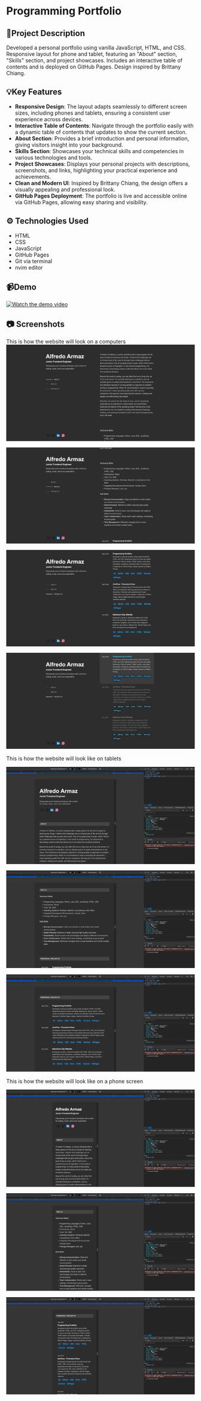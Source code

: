 # Programming Portfolio

## 📝Project Description

Developed a personal portfolio using vanilla JavaScript, HTML, and CSS. Responsive
layout for phone and tablet, featuring an "About" section, "Skills" section, and
project showcases. Includes an interactive table of contents and is deployed on
GitHub Pages. Design inspired by Brittany Chiang.

## 💡Key Features

- **Responsive Design**: The layout adapts seamlessly to different screen sizes, including phones and tablets, ensuring a consistent user experience across devices.
- **Interactive Table of Contents**: Navigate through the portfolio easily with a dynamic table of contents that updates to show the current section.
- **About Section**: Provides a brief introduction and personal information, giving visitors insight into your background.
- **Skills Section**: Showcases your technical skills and competencies in various technologies and tools.
- **Project Showcases**: Displays your personal projects with descriptions, screenshots, and links, highlighting your practical experience and achievements.
- **Clean and Modern UI**: Inspired by Brittany Chiang, the design offers a visually appealing and professional look.
- **GitHub Pages Deployment**: The portfolio is live and accessible online via GitHub Pages, allowing easy sharing and visibility.

## ⚙️ Technologies Used

- HTML
- CSS
- JavaScript
- GitHub Pages
- Git via terminal
- nvim editor

## 📹Demo

[![Watch the demo video](https://img.youtube.com/vi/QrKvURphyAU/0.jpg)](https://www.youtube.com/watch?v=QrKvURphyAU)

## 📷 Screenshots

This is how the website will look on a computers
![computer full view](assets/screenshots/computerViewpt1.png)

![computer full view](assets/screenshots/computerViewpt2.png)

![computer full view](assets/screenshots/computerViewpt3.png)

![computer full view](assets/screenshots/computerViewps.png)

This is how the website will look like on tablets

![computer full view](assets/screenshots/tabletView.png)

![computer full view](assets/screenshots/tabletViewpt2.png)

![computer full view](assets/screenshots/tabletviewpt3.png)

This is how the website will look like on a phone screen

![computer full view](assets/screenshots/phoneviewpt1.png)

![computer full view](assets/screenshots/phoneviewpt2.png)

![computer full view](assets/screenshots/phoneView.png)
